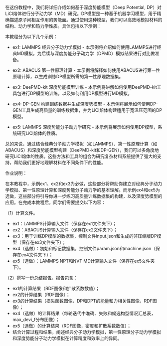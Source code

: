 在这份教程中，我们将详细介绍如何基于深度势能模型（Deep Potential, DP）对LiCl熔体进行分子动力学（MD）研究。DP模型是一种基于机器学习模型，用于精确描述原子间相互作用的势能面。通过使用这种模型，我们可以高效地模拟材料的结构、动力学和热力学性质。具体包括以下示例：

本教程分为以下几个示例：

- ex1: LAMMPS 经典分子动力学模拟 - 本示例将介绍如何使用LAMMPS进行经典MD模拟，为后续与深度势能分子动力学（DPMD）模拟结果进行对比做准备。

- ex2: ABACUS 第一性原理计算 - 本示例将解释如何使用ABACUS进行第一性原理计算，以生成训练DP模型所需的第一性原理数据集。

- ex3: DeePMD-kit 深度势能模型训练 - 本示例将讲解如何使用DeePMD-kit工具包进行DP模型的训练，以及如何利用DP模型进行MD模拟。

- ex4: DP-GEN 构建训练数据并生成深度势模型 - 本示例将展示如何使用DP-GEN工具生成高质量的训练数据集，并为LiCl熔体构建适用于宽温压范围的DP模型。

- ex5: LAMMPS 深度势能分子动力学研究 - 本示例将展示如何使用DP模型，系统研究LiCl熔体的性质。

总的来说，通过结合经典分子动力学模拟（如LAMMPS）、第一性原理计算（如ABACUS）和深度势能模型构建（DeePMD-kit和DP-GEN），我们可以多角度地研究LiCl熔体的性质。这些方法和工具的组合为研究复杂材料系统提供了强大的支持，帮助我们更好地理解材料在不同条件下的性能。

作业说明：

在本教程中，示例ex1、ex2和ex3为必做，这些部分将帮助你建立对经典分子动力学模拟、第一性原理计算和深度势能分子动力学的基本理解。而示例ex4和ex5为选做，这些部分将引导你进一步练习高质量训练数据集的构建，以及深度势模型的应用。在完成本教程后，同学们需要提交以下内容：

（1）计算文件。
- ex1：LAMMPS计算输入文件（保存在ex1文件夹下）；
- ex2：ABACUS计算输入文件（保存在ex2文件夹下）；
- ex3：用于训练DP模型的数据集，控制文件input.json和生成的非压缩版DP模型（保存在ex3文件夹下）；
- ex4（选做）：初始和标记数据集，控制文件param.json和machine.json（保存在ex4文件夹下）；
- ex5（选做）：LAMMPS NPT和NVT MD计算输入文件（保存在ex5文件夹下）。

（2）撰写一份总结报告。报告包含：
- ex1的计算结果（RDF图像和扩散系数数值）；
- ex2的计算结果（RDF图像）；
- ex3的计算结果（损失函数图像，DP和DPT的能量和力相关性图像，RDF图像）；
- ex4（选做）的计算结果（每轮迭代中准确、失败和候选构型情况汇总表，max_devi_f分布图像）；
- ex5（选做）的计算结果（RDF图像，密度和扩散系数数值）；
- 结合计算过程和结果，阐述经典分子动力学模拟，第一性原理分子动力学模拟和深度势能分子动力学模拟在计算精度和效率上的异同。
